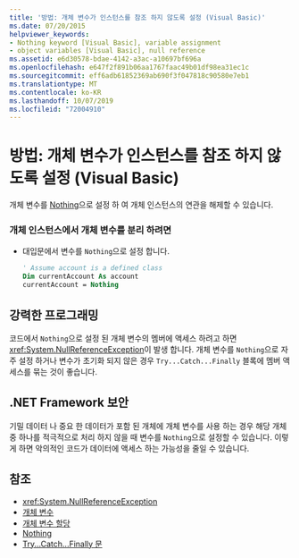 ```yaml
---
title: '방법: 개체 변수가 인스턴스를 참조 하지 않도록 설정 (Visual Basic)'
ms.date: 07/20/2015
helpviewer_keywords:
- Nothing keyword [Visual Basic], variable assignment
- object variables [Visual Basic], null reference
ms.assetid: e6d30578-bdae-4142-a3ac-a10697bf696a
ms.openlocfilehash: e647f2f891b06aa1767faac49b01df98ea31ec1c
ms.sourcegitcommit: eff6adb61852369ab690f3f047818c90580e7eb1
ms.translationtype: MT
ms.contentlocale: ko-KR
ms.lasthandoff: 10/07/2019
ms.locfileid: "72004910"
---
```

# <a name="how-to-make-an-object-variable-not-refer-to-any-instance-visual-basic"></a>방법: 개체 변수가 인스턴스를 참조 하지 않도록 설정 (Visual Basic)
개체 변수를 [Nothing](../../../../visual-basic/language-reference/nothing.md)으로 설정 하 여 개체 인스턴스의 연관을 해제할 수 있습니다.  
  
### <a name="to-disassociate-an-object-variable-from-any-object-instance"></a>개체 인스턴스에서 개체 변수를 분리 하려면  
  
- 대입문에서 변수를 `Nothing`으로 설정 합니다.  
  
    ```vb  
    ' Assume account is a defined class  
    Dim currentAccount As account  
    currentAccount = Nothing  
    ```  
  
## <a name="robust-programming"></a>강력한 프로그래밍  
 코드에서 `Nothing`으로 설정 된 개체 변수의 멤버에 액세스 하려고 하면 <xref:System.NullReferenceException>이 발생 합니다. 개체 변수를 `Nothing`으로 자주 설정 하거나 변수가 초기화 되지 않은 경우 `Try...Catch...Finally` 블록에 멤버 액세스를 묶는 것이 좋습니다.  
  
## <a name="net-framework-security"></a>.NET Framework 보안  
 기밀 데이터 나 중요 한 데이터가 포함 된 개체에 개체 변수를 사용 하는 경우 해당 개체 중 하나를 적극적으로 처리 하지 않을 때 변수를 `Nothing`으로 설정할 수 있습니다. 이렇게 하면 악의적인 코드가 데이터에 액세스 하는 가능성을 줄일 수 있습니다.  
  
## <a name="see-also"></a>참조

- <xref:System.NullReferenceException>
- [개체 변수](../../../../visual-basic/programming-guide/language-features/variables/object-variables.md)
- [개체 변수 할당](../../../../visual-basic/programming-guide/language-features/variables/object-variable-assignment.md)
- [Nothing](../../../../visual-basic/language-reference/nothing.md)
- [Try...Catch...Finally 문](../../../../visual-basic/language-reference/statements/try-catch-finally-statement.md)
